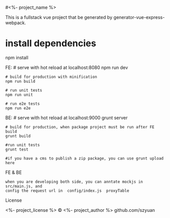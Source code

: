 #<%- project_name %>

This is a fullstack vue project that be generated by generator-vue-express-webpack.


# install dependencies
npm install

FE: 
    # serve with hot reload at localhost:8080
    npm run dev

    # build for production with minification
    npm run build

    # run unit tests
    npm run unit

    # run e2e tests
    npm run e2e

BE: 
    # serve with hot reload at localhost:9000
    grunt server

    # build for production, when package project must be run after FE build
    grunt build

    #run unit tests
    grunt test

    #if you have a cms to publish a zip package, you can use grunt upload here


FE & BE
    
    when you are developing both side, you can anntate mockjs in src/main.js, and
    config the request url in  config/index.js  proxyTable 

License

<%- project_license %> © <%- project_author %> github.com/szyuan